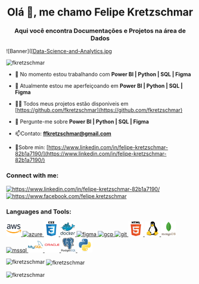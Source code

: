 <h1 align="center">Olá 👋, me chamo Felipe Kretzschmar</h1>
<h3 align="center">Aqui você encontra Documentações e Projetos na área de Dados</h3>

![Banner]([[Data-Science-and-Analytics.jpg](https://github.com/fkretzschmar/fkretzschmar/blob/main/Data-Science-and-Analytics.jpg?raw=true)


<p align="left"> <img src="https://komarev.com/ghpvc/?username=fkretzschmar&label=Profile%20views&color=0e75b6&style=flat" alt="fkretzschmar" /> </p>

- 🔭 No momento estou trabalhando com **Power BI | Python | SQL | Figma**

- 🌱 Atualmente estou me aperfeiçoando em **Power BI | Python | SQL | Figma**

- 👨‍💻 Todos meus projetos estão disponiveis em [https://github.com/fkretzschmar](https://github.com/fkretzschmar)

- 💬 Pergunte-me sobre **Power BI | Python | SQL | Figma**

- 📫Contato: **ffkretzschmar@gmail.com**

- 📄Sobre min: [https://www.linkedin.com/in/felipe-kretzschmar-82b1a7190/](https://www.linkedin.com/in/felipe-kretzschmar-82b1a7190/)

<h3 align="left">Connect with me:</h3>
<p align="left">
<a href="https://linkedin.com/in/https://www.linkedin.com/in/felipe-kretzschmar-82b1a7190/" target="blank"><img align="center" src="https://raw.githubusercontent.com/rahuldkjain/github-profile-readme-generator/master/src/images/icons/Social/linked-in-alt.svg" alt="https://www.linkedin.com/in/felipe-kretzschmar-82b1a7190/" height="30" width="40" /></a>
<a href="https://fb.com/https://www.facebook.com/felipe.kretzschmar" target="blank"><img align="center" src="https://raw.githubusercontent.com/rahuldkjain/github-profile-readme-generator/master/src/images/icons/Social/facebook.svg" alt="https://www.facebook.com/felipe.kretzschmar" height="30" width="40" /></a>
</p>

<h3 align="left">Languages and Tools:</h3>
<p align="left"> <a href="https://aws.amazon.com" target="_blank" rel="noreferrer"> <img src="https://raw.githubusercontent.com/devicons/devicon/master/icons/amazonwebservices/amazonwebservices-original-wordmark.svg" alt="aws" width="40" height="40"/> </a> <a href="https://azure.microsoft.com/en-in/" target="_blank" rel="noreferrer"> <img src="https://www.vectorlogo.zone/logos/microsoft_azure/microsoft_azure-icon.svg" alt="azure" width="40" height="40"/> </a> <a href="https://www.w3schools.com/css/" target="_blank" rel="noreferrer"> <img src="https://raw.githubusercontent.com/devicons/devicon/master/icons/css3/css3-original-wordmark.svg" alt="css3" width="40" height="40"/> </a> <a href="https://www.docker.com/" target="_blank" rel="noreferrer"> <img src="https://raw.githubusercontent.com/devicons/devicon/master/icons/docker/docker-original-wordmark.svg" alt="docker" width="40" height="40"/> </a> <a href="https://www.figma.com/" target="_blank" rel="noreferrer"> <img src="https://www.vectorlogo.zone/logos/figma/figma-icon.svg" alt="figma" width="40" height="40"/> </a> <a href="https://cloud.google.com" target="_blank" rel="noreferrer"> <img src="https://www.vectorlogo.zone/logos/google_cloud/google_cloud-icon.svg" alt="gcp" width="40" height="40"/> </a> <a href="https://git-scm.com/" target="_blank" rel="noreferrer"> <img src="https://www.vectorlogo.zone/logos/git-scm/git-scm-icon.svg" alt="git" width="40" height="40"/> </a> <a href="https://www.w3.org/html/" target="_blank" rel="noreferrer"> <img src="https://raw.githubusercontent.com/devicons/devicon/master/icons/html5/html5-original-wordmark.svg" alt="html5" width="40" height="40"/> </a> <a href="https://www.linux.org/" target="_blank" rel="noreferrer"> <img src="https://raw.githubusercontent.com/devicons/devicon/master/icons/linux/linux-original.svg" alt="linux" width="40" height="40"/> </a> <a href="https://www.mongodb.com/" target="_blank" rel="noreferrer"> <img src="https://raw.githubusercontent.com/devicons/devicon/master/icons/mongodb/mongodb-original-wordmark.svg" alt="mongodb" width="40" height="40"/> </a> <a href="https://www.microsoft.com/en-us/sql-server" target="_blank" rel="noreferrer"> <img src="https://www.svgrepo.com/show/303229/microsoft-sql-server-logo.svg" alt="mssql" width="40" height="40"/> </a> <a href="https://www.mysql.com/" target="_blank" rel="noreferrer"> <img src="https://raw.githubusercontent.com/devicons/devicon/master/icons/mysql/mysql-original-wordmark.svg" alt="mysql" width="40" height="40"/> </a> <a href="https://www.oracle.com/" target="_blank" rel="noreferrer"> <img src="https://raw.githubusercontent.com/devicons/devicon/master/icons/oracle/oracle-original.svg" alt="oracle" width="40" height="40"/> </a> <a href="https://www.postgresql.org" target="_blank" rel="noreferrer"> <img src="https://raw.githubusercontent.com/devicons/devicon/master/icons/postgresql/postgresql-original-wordmark.svg" alt="postgresql" width="40" height="40"/> </a> <a href="https://www.python.org" target="_blank" rel="noreferrer"> <img src="https://raw.githubusercontent.com/devicons/devicon/master/icons/python/python-original.svg" alt="python" width="40" height="40"/> </a> </p>

<p><img align="left" src="https://github-readme-stats.vercel.app/api/top-langs?username=fkretzschmar&show_icons=true&theme=dark&locale=en&layout=compact" alt="fkretzschmar" /></p>

<p>&nbsp;<img align="center" src="https://github-readme-stats.vercel.app/api?username=fkretzschmar&show_icons=true&theme=dark&locale=en" alt="fkretzschmar" /></p>

<p><img align="center" src="https://github-readme-streak-stats.herokuapp.com/?user=fkretzschmar&theme=dark" alt="fkretzschmar" /></p>
